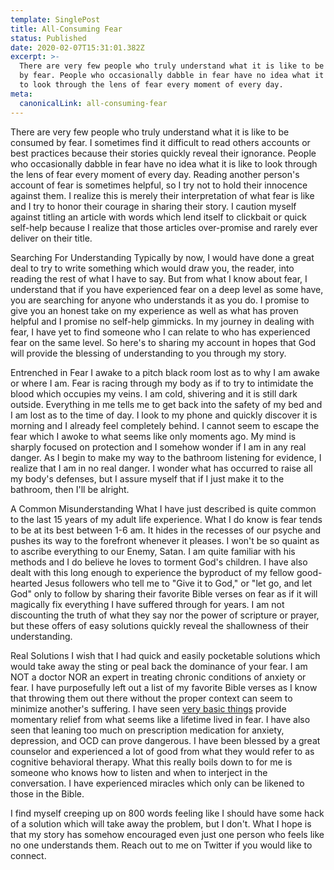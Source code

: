 ```yaml
---
template: SinglePost
title: All-Consuming Fear
status: Published
date: 2020-02-07T15:31:01.382Z
excerpt: >-
  There are very few people who truly understand what it is like to be consumed
  by fear. People who occasionally dabble in fear have no idea what it is like
  to look through the lens of fear every moment of every day.
meta:
  canonicalLink: all-consuming-fear
---
```

There are very few people who truly understand what it is like to be consumed by fear.  I sometimes find it difficult to read others accounts or best practices because their stories quickly reveal their ignorance.  People who occasionally dabble in fear have no idea what it is like to look through the lens of fear every moment of every day.  Reading another person's account of fear is sometimes helpful, so I try not to hold their innocence against them.  I realize this is merely their interpretation of what fear is like and I try to honor their courage in sharing their story.  I caution myself against titling an article with words which lend itself to clickbait or quick self-help because I realize that those articles over-promise and rarely ever deliver on their title.

Searching For Understanding
Typically by now, I would have done a great deal to try to write something which would draw you, the reader, into reading the rest of what I have to say.  But from what I know about fear, I understand that if you have experienced fear on a deep level as some have, you are searching for anyone who understands it as you do.  I promise to give you an honest take on my experience as well as what has proven helpful and I promise no self-help gimmicks.  In my journey in dealing with fear, I have yet to find someone who I can relate to who has experienced fear on the same level. So here's to sharing my account in hopes that God will provide the blessing of understanding to you through my story.

Entrenched in Fear
I awake to a pitch black room lost as to why I am awake or where I am.  Fear is racing through my body as if to try to intimidate the blood which occupies my veins.  I am cold, shivering and it is still dark outside.  Everything in me tells me to get back into the safety of my bed and I am lost as to the time of day.  I look to my phone and quickly discover it is morning and I already feel completely behind. I cannot seem to escape the fear which I awoke to what seems like only moments ago. My mind is sharply focused on protection and I somehow wonder if I am in any real danger. As I begin to make my way to the bathroom listening for evidence, I realize that I am in no real danger.  I wonder what has occurred to raise all my body's defenses, but I assure myself that if I just make it to the bathroom, then I'll be alright.

A Common Misunderstanding
What I have just described is quite common to the last 15 years of my adult life experience. What I do know is fear tends to be at its best between 1-6 am.  It hides in the recesses of our psyche and pushes its way to the forefront whenever it pleases. I won't be so quaint as to ascribe everything to our Enemy, Satan.  I am quite familiar with his methods and I do believe he loves to torment God's children. I have also dealt with this long enough to experience the byproduct of my fellow good-hearted Jesus followers who tell me to "Give it to God," or "let go, and let God" only to follow by sharing their favorite Bible verses on fear as if it will magically fix everything I have suffered through for years. I am not discounting the truth of what they say nor the power of scripture or prayer, but these offers of easy solutions quickly reveal the shallowness of their understanding.

Real Solutions
I wish that I had quick and easily pocketable solutions which would take away the sting or peal back the dominance of your fear.  I am NOT a doctor NOR an expert in treating chronic conditions of anxiety or fear.  I have purposefully left out a list of my favorite Bible verses as I know that throwing them out there without the proper context can seem to minimize another's suffering.  I have seen [very basic things](https://craigbooker.com/getting-outside-your-head/) provide momentary relief from what seems like a lifetime lived in fear.  I have also seen that leaning too much on prescription medication for anxiety, depression, and OCD can prove dangerous.  I have been blessed by a great counselor and experienced a lot of good from what they would refer to as cognitive behavioral therapy. What this really boils down to for me is someone who knows how to listen and when to interject in the conversation. I have experienced miracles which only can be likened to those in the Bible.

I find myself creeping up on 800 words feeling like I should have some hack of a solution which will take away the problem, but I don't.  What I hope is that my story has somehow encouraged even just one person who feels like no one understands them. Reach out to me on Twitter if you would like to connect.
